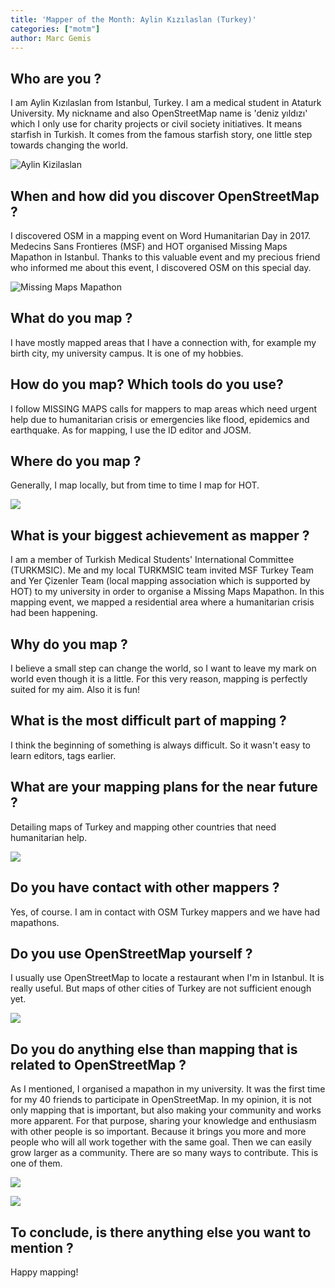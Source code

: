 ```yaml
---
title: 'Mapper of the Month: Aylin Kızılaslan (Turkey)'
categories: ["motm"]
author: Marc Gemis
---
```


## Who are you ?

I am Aylin Kızılaslan from Istanbul, Turkey. I am a medical student  in Ataturk University. My nickname and also OpenStreetMap name is 'deniz yıldızı' which I only use for charity projects or civil society initiatives. It means starfish in Turkish. It comes from the famous starfish story, one little step towards changing the world.

![Aylin Kizilaslan](https://photos.smugmug.com/OSM/Screenshots/Mapper-in-the-Spotlight/Aylin-Kizilaslan/i-58D7VZR/0/fa278d9b/XL/1-XL.jpg)

## When and how did you discover OpenStreetMap ?

I discovered OSM in a mapping event on Word Humanitarian Day  in 2017. Medecins Sans Frontieres (MSF) and HOT organised Missing Maps Mapathon in Istanbul. Thanks to this valuable  event and my precious friend who informed me about this event, I discovered OSM on this special day.

![Missing Maps Mapathon](https://photos.smugmug.com/OSM/Screenshots/Mapper-in-the-Spotlight/Aylin-Kizilaslan/i-mzX73Sz/0/da0690d3/L/2-L.jpg)

## What do you map ?

I have mostly mapped areas that I have a connection with, for example my birth city, my university campus. It is one of my hobbies.

## How do you map? Which tools do you use?

I follow MISSING MAPS calls for mappers to map areas which need urgent help due to humanitarian crisis or emergencies like flood, epidemics and earthquake. As for mapping, I use the ID editor and   JOSM.

## Where do you map ?

Generally,  I map locally, but from time to time I map for HOT.

![](https://photos.smugmug.com/OSM/Screenshots/Mapper-in-the-Spotlight/Aylin-Kizilaslan/i-Vxq4chQ/0/402d25e9/L/3-L.jpg)

## What is your biggest achievement as mapper ?

I am a member of Turkish Medical Students' International Committee (TURKMSIC). Me and my local TURKMSIC team invited MSF Turkey Team and Yer Çizenler Team (local mapping association which is supported by HOT)  to my university in order  to organise a Missing Maps Mapathon.  In this mapping event, we mapped a residential area where a humanitarian crisis had been happening.

## Why do you map ?

I believe a small step can change the world, so I want to leave my mark on world even though it is a little. For this very reason, mapping is perfectly suited for my aim. Also it is fun!

## What is the most difficult part of mapping ?

I think the beginning of something is always difficult. So it wasn't easy to learn editors, tags earlier.

## What are your mapping plans for the near future ?

Detailing maps of Turkey and mapping other countries that need humanitarian help.

![](https://photos.smugmug.com/OSM/Screenshots/Mapper-in-the-Spotlight/Aylin-Kizilaslan/i-DD6BrrV/0/29b08491/L/4-L.jpg)

## Do you have contact with other mappers ?

Yes, of course. I am in contact with OSM Turkey mappers and we have had mapathons.

## Do you use OpenStreetMap yourself ?

I usually use OpenStreetMap  to locate a restaurant when I'm in Istanbul.  It is really useful. But  maps of other cities of Turkey are not sufficient enough yet.

![](https://photos.smugmug.com/OSM/Screenshots/Mapper-in-the-Spotlight/Aylin-Kizilaslan/i-Lmc9Ddc/0/cc3b5735/L/5-L.jpg)

## Do you do anything else than mapping that is related to OpenStreetMap ?

As I mentioned, I organised a mapathon in my university. It was the first time for my 40 friends to participate in OpenStreetMap. In my opinion, it is not only mapping that is important, but also making your community and works more apparent. For that purpose, sharing your knowledge and enthusiasm with other people is so important. Because it brings you more and more people who will all work together with the same goal. Then  we can easily grow larger as a community. There are so many ways to contribute. This is one of them.

![](https://photos.smugmug.com/OSM/Screenshots/Mapper-in-the-Spotlight/Aylin-Kizilaslan/i-c99qmDd/0/73c55036/L/6-L.jpg)

![](https://photos.smugmug.com/OSM/Screenshots/Mapper-in-the-Spotlight/Aylin-Kizilaslan/i-HXTCdBP/0/da06db40/L/7-L.jpg)

## To conclude, is there anything else you want to mention ?

 Happy mapping!
